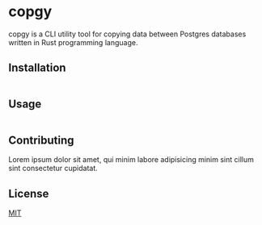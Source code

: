 # copgy

copgy is a CLI utility tool for copying data between Postgres databases written in Rust programming language.

## Installation

```bash

```

## Usage

```bash

```

## Contributing

Lorem ipsum dolor sit amet, qui minim labore adipisicing minim sint cillum sint consectetur cupidatat.

## License

[MIT](https://choosealicense.com/licenses/mit/)
